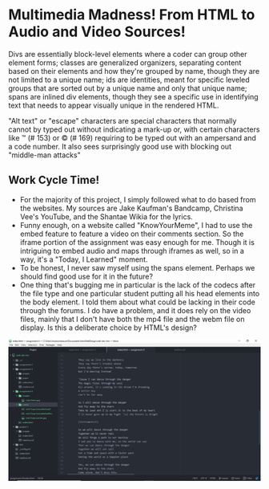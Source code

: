 # Multimedia Madness! From HTML to Audio and Video Sources!

Divs are essentially block-level elements where a coder can group other element forms; classes are generalized organizers, separating content based on their elements and how they're grouped by name, though they are not limited to a unique name; ids are identities, meant for specific leveled groups that are sorted out by a unique name and only that unique name; spans are inlined div elements, though they see a specific use in identifying text that needs to appear visually unique in the rendered HTML.

"Alt text" or "escape" characters are special characters that normally cannot by typed out without indicating a mark-up or, with certain characters like ™ (# 153) or © (# 169) requiring to be typed out with an ampersand and a code number. It also sees surprisingly good use with blocking out "middle-man attacks"

## Work Cycle Time!

- For the majority of this project, I simply followed what to do based from the websites. My sources are Jake Kaufman's Bandcamp, Christina Vee's YouTube, and the Shantae Wikia for the lyrics.
- Funny enough, on a website called "KnowYourMeme", I had to use the embed feature to feature a video on their comments section. So the iframe portion of the assignment was easy enough for me. Though it is intriguing to embed audio and maps through iframes as well, so in a way, it's a "Today, I Learned" moment.
- To be honest, I never saw myself using the spans element. Perhaps we should find good use for it in the future?
- One thing that's bugging me in particular is the lack of the codecs after the file type and one particular student putting all his head elements into the body element. I told them about what could be lacking in their code through the forums. I do have a problem, and it does rely on the video files, mainly that I don't have both the mp4 file and the webm file on display. Is this a deliberate choice by HTML's design?

![Here be the screenshot of progress!](./images/screenshot.png)

